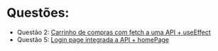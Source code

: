# Questões:

* Questão 2: [Carrinho de compras com fetch a uma API + useEffect](https://github.com/rickEDU/AlphaED/tree/main/React/ex5/q2)
* Questão 5: [Login page integrada a API + homePage](https://github.com/rickEDU/AlphaED/tree/main/React/ex5/q5)